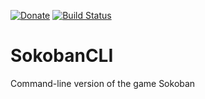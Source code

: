 [![Donate](https://img.shields.io/badge/-%E2%99%A5%20Donate-%23ff69b4)](https://hmlendea.go.ro/fund.html) [![Build Status](https://github.com/hmlendea/sokoban-cli/actions/workflows/dotnet.yml/badge.svg)](https://github.com/hmlendea/sokoban-cli/actions/workflows/dotnet.yml)

# SokobanCLI

Command-line version of the game Sokoban
